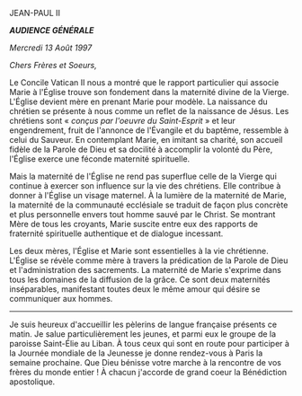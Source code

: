 JEAN-PAUL II

***AUDIENCE GÉNÉRALE***

*Mercredi 13 Août 1997*

*Chers Frères et Soeurs,*

Le Concile Vatican II nous a montré que le rapport particulier qui associe Marie à l'Église trouve son fondement dans la maternité divine de la Vierge. L'Église devient mère en prenant Marie pour modèle. La naissance du chrétien se présente à nous comme un reflet de la naissance de Jésus. Les chrétiens sont « *conçus par l'oeuvre du Saint-Esprit* » et leur engendrement, fruit de l'annonce de l'Évangile et du baptême, ressemble à celui du Sauveur. En contemplant Marie, en imitant sa charité, son accueil fidèle de la Parole de Dieu et sa docilité à accomplir la volonté du Père, l'Église exerce une féconde maternité spirituelle.

Mais la maternité de l'Église ne rend pas superflue celle de la Vierge qui continue à exercer son influence sur la vie des chrétiens. Elle contribue à donner à l'Église un visage maternel. À la lumière de la maternité de Marie, la maternité de la communauté ecclésiale se traduit de façon plus concrète et plus personnelle envers tout homme sauvé par le Christ. Se montrant Mère de tous les croyants, Marie suscite entre eux des rapports de fraternité spirituelle authentique et de dialogue incessant.

Les deux mères, l'Église et Marie sont essentielles à la vie chrétienne. L'Église se révèle comme mère à travers la prédication de la Parole de Dieu et l'administration des sacrements. La maternité de Marie s'exprime dans tous les domaines de la diffusion de la grâce. Ce sont deux maternités inséparables, manifestant toutes deux le même amour qui désire se communiquer aux hommes.

* * *

Je suis heureux d'accueillir les pèlerins de langue française présents ce matin. Je salue particulièrement les jeunes, et parmi eux le groupe de la paroisse Saint-Élie au Liban. À tous ceux qui sont en route pour participer à la Journée mondiale de la Jeunesse je donne rendez-vous à Paris la semaine prochaine. Que Dieu bénisse votre marche à la rencontre de vos frères du monde entier ! À chacun j'accorde de grand coeur la Bénédiction apostolique.